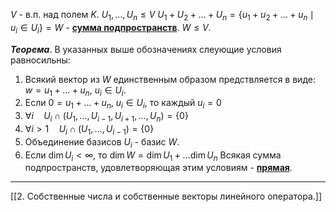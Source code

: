 $V$ - в.п. над полем $K$.
$U_1,\dotsc,U_n \le V$
$U_1 + U_2 + \dotsc + U_n = \{u_1+u_2+\dotsc+u_n\mid u_i \in U_i\} = W$ - <ins>**сумма подпространств**</ins>. $W \le V$.

***Теорема***. В указанных выше обозначениях слеующие условия равносильны:
1. Всякий вектор из $W$ единственным образом предствляется в виде: $w=u_1+\dotsc+u_n,\ u_i \in U_i$.
2. Если $0=u_1+\dotsc+ u_n,\ u_i \in U_i$, то каждый $u_i=0$
3. $\forall i \quad  U_i\cap(U_1,\dotsc,U_{i-1},U_{i+1},\dotsc,U_n)=\{0\}$
4. $\forall i>1\quad U_i\cap(U_1,\dotsc, U_{i-1})=\{0\}$
5. Объединение базисов $U_i$ - базис $W$.
6. Если $\dim U_i < \infty,$ то $\dim W = \dim U_1 + \dotsc \dim U_n$
Всякая сумма подпространств, удовлетворяющая этим условиям - <ins>**прямая**</ins>.

---
[[2. Собственные числа и собственные векторы линейного оператора.]]
